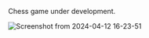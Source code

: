 Chess game under development.

![Screenshot from 2024-04-12 16-23-51](https://github.com/hcm444/chess/assets/32826270/32126560-50c4-4948-8249-0ff09788f7ff)
